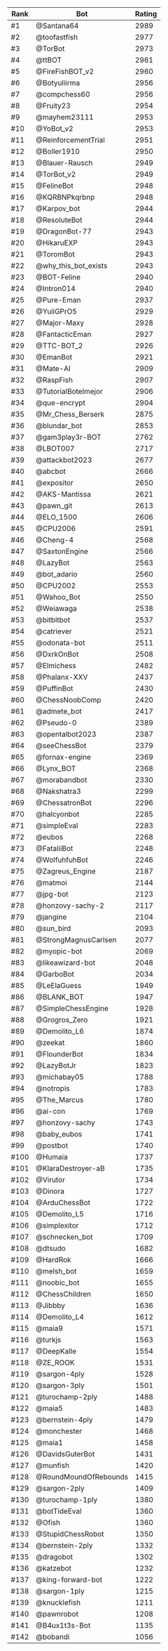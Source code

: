 Rank|Bot|Rating
---|---|---
#1|@Santana64|2989
#2|@toofastfish|2977
#3|@TorBot|2973
#4|@ttBOT|2961
#5|@FireFishBOT_v2|2960
#6|@Botyuliirma|2956
#7|@compchess60|2956
#8|@Fruity23|2954
#9|@mayhem23111|2953
#10|@YoBot_v2|2953
#11|@ReinforcementTrial|2951
#12|@Boller1910|2950
#13|@Blauer-Rausch|2949
#14|@TorBot_v2|2949
#15|@FelineBot|2948
#16|@KQRBNPkqrbnp|2948
#17|@Karpov_bot|2944
#18|@ResoluteBot|2944
#19|@DragonBot-77|2943
#20|@HikaruEXP|2943
#21|@ToromBot|2943
#22|@why_this_bot_exists|2943
#23|@BOT-Feline|2940
#24|@Intron014|2940
#25|@Pure-Eman|2937
#26|@YuliGPrO5|2929
#27|@Major-Maxy|2928
#28|@FantacticEman|2927
#29|@TTC-BOT_2|2926
#30|@EmanBot|2921
#31|@Mate-AI|2909
#32|@RaspFish|2907
#33|@TutorialBotelmejor|2906
#34|@que-encrypt|2904
#35|@Mr_Chess_Berserk|2875
#36|@blundar_bot|2853
#37|@gam3play3r-BOT|2762
#38|@LBOT007|2717
#39|@attackbot2023|2677
#40|@abcbot|2666
#41|@expositor|2650
#42|@AKS-Mantissa|2621
#43|@pawn_git|2613
#44|@ELO_1500|2606
#45|@CPU2006|2591
#46|@Cheng-4|2568
#47|@SaxtonEngine|2566
#48|@LazyBot|2563
#49|@bot_adario|2560
#50|@CPU2002|2553
#51|@Wahoo_Bot|2550
#52|@Weiawaga|2538
#53|@bitbitbot|2537
#54|@catriever|2521
#55|@odonata-bot|2511
#56|@DxrkOnBot|2508
#57|@Elmichess|2482
#58|@Phalanx-XXV|2437
#59|@PuffinBot|2430
#60|@ChessNoobComp|2420
#61|@admete_bot|2417
#62|@Pseudo-0|2389
#63|@opentalbot2023|2387
#64|@seeChessBot|2379
#65|@fornax-engine|2369
#66|@Lynx_BOT|2368
#67|@morabandbot|2330
#68|@Nakshatra3|2299
#69|@ChessatronBot|2296
#70|@halcyonbot|2285
#71|@simpleEval|2283
#72|@eubos|2268
#73|@FataliiBot|2248
#74|@WolfuhfuhBot|2246
#75|@Zagreus_Engine|2187
#76|@matmoi|2144
#77|@jpg-bot|2123
#78|@honzovy-sachy-2|2117
#79|@jangine|2104
#80|@sun_bird|2093
#81|@StrongMagnusCarlsen|2077
#82|@myopic-bot|2069
#83|@likeawizard-bot|2048
#84|@GarboBot|2034
#85|@LeElaGuess|1949
#86|@BLANK_BOT|1947
#87|@SimpleChessEngine|1928
#88|@Grogros_Zero|1921
#89|@Demolito_L6|1874
#90|@zeekat|1860
#91|@FlounderBot|1834
#92|@LazyBotJr|1823
#93|@michabay05|1788
#94|@notropis|1783
#95|@The_Marcus|1780
#96|@ai-con|1769
#97|@honzovy-sachy|1743
#98|@baby_eubos|1741
#99|@postbot|1740
#100|@Humaia|1737
#101|@KlaraDestroyer-aB|1735
#102|@Virutor|1734
#103|@Dinora|1727
#104|@ArduChessBot|1722
#105|@Demolito_L5|1716
#106|@simplexitor|1712
#107|@schnecken_bot|1709
#108|@dtsudo|1682
#109|@HardRok|1666
#110|@melsh_bot|1659
#111|@noobic_bot|1655
#112|@ChessChildren|1650
#113|@Jibbby|1636
#114|@Demolito_L4|1612
#115|@maia9|1571
#116|@turkjs|1563
#117|@DeepKalle|1554
#118|@ZE_ROOK|1531
#119|@sargon-4ply|1528
#120|@sargon-3ply|1501
#121|@turochamp-2ply|1488
#122|@maia5|1483
#123|@bernstein-4ply|1479
#124|@monchester|1468
#125|@maia1|1458
#126|@DavidsGuterBot|1431
#127|@munfish|1420
#128|@RoundMoundOfRebounds|1415
#129|@sargon-2ply|1409
#130|@turochamp-1ply|1380
#131|@botTideEval|1360
#132|@Ofish|1360
#133|@StupidChessRobot|1350
#134|@bernstein-2ply|1332
#135|@dragobot|1302
#136|@katzebot|1232
#137|@king-forward-bot|1222
#138|@sargon-1ply|1215
#139|@knucklefish|1211
#140|@pawnrobot|1208
#141|@B4ux1t3s-Bot|1135
#142|@bobandi|1056
